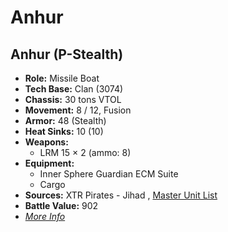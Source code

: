 # Anhur 

## Anhur (P-Stealth) 

- **Role:** Missile Boat 
- **Tech Base:** Clan (3074) 
- **Chassis:** 30 tons VTOL 
- **Movement:** 8 / 12, Fusion 
- **Armor:** 48 (Stealth) 
- **Heat Sinks:** 10 (10) 
- **Weapons:** 
  - LRM 15 × 2 (ammo: 8) 
- **Equipment:** 
  - Inner Sphere Guardian ECM Suite 
  - Cargo 
- **Sources:** XTR Pirates - Jihad , [Master Unit List](http://masterunitlist.info/Unit/Details/33/anhur-p-stealth) 
- **Battle Value:** 902 
- [*More Info*](anhur/anhur_p-stealth.md) 

